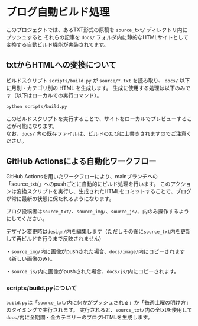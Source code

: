 # ブログ自動ビルド処理

このプロジェクトでは、あるTXT形式の原稿を `source_txt/` ディレクトリ内にプッシュすると
それらの記事を `docs/` フォルダ内に静的なHTMLサイトとして変換する自動ビルド機能が実装されてます。

## txtからHTMLへの変換について

ビルドスクリプト `scripts/build.py` が `source/*.txt` を読み取り、
`docs/` 以下に月別・カテゴリ別の HTML を生成します。
生成に使用する処理は以下のみです（以下はローカルでの実行コマンド）。

```bash
python scripts/build.py
```

このビルドスクリプトを実行することで、サイトをローカルでプレビューすることが可能になります。  
なお、`docs/` 内の既存ファイルは、ビルドのたびに上書きされますのでご注意ください。

## GitHub Actionsによる自動化ワークフロー

GitHub Actionsを用いたワークフローにより、mainブランチへの「source_txt/」へのpushごとに自動的にビルド処理を行います。 
このアクションは変換スクリプトを実行し、生成されたHTMLをコミットすることで、ブログが常に最新の状態に保たれるようになります。

ブログ投稿者は`source_txt/`、`source_img/`、`source_js/`、内のみ操作するようにしてください。

デザイン変更時は`design/`内を編集します（ただしその後に`source_txt`内を更新して再ビルドを行うまで反映されません）

・`source_img/`内に画像がpushされた場合、`docs/image/`内にコピーされます（新しい画像のみ）。

・`source_js/`内に画像がpushされた場合、`docs/js/`内にコピーされます。

### scripts/build.pyについて

`build.py`は「`source_txt/`内に何かがプッシュされる」か「毎週土曜の明け方」のタイミングで実行されます。
実行されると、`source_txt/`内の全txtを使用して`docs/`内に全期間・全カテゴリーのブログHTMLを生成します。

